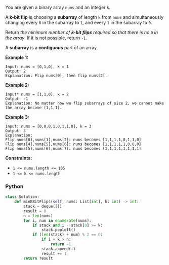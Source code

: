 You are given a binary array  `nums`  and an integer  `k`.

A  **k-bit flip**  is choosing a  **subarray**  of length  `k`  from  `nums`  and simultaneously changing every  `0`  in
the subarray to  `1`, and every  `1`  in the subarray to  `0`.

Return  _the minimum number of  **k-bit flips**  required so that there is no_ `0` _in the array_. If it is not
possible, return  `-1`.

A  **subarray**  is a  **contiguous**  part of an array.

**Example 1:**

```
Input: nums = [0,1,0], k = 1
Output: 2
Explanation: Flip nums[0], then flip nums[2].
```

**Example 2:**

```
Input* nums = [1,1,0], k = 2
Output: -1
Explanation: No matter how we flip subarrays of size 2, we cannot make the array become [1,1,1].
```

**Example 3:**

```
Input: nums = [0,0,0,1,0,1,1,0], k = 3
Output: 3
Explanation: 
Flip nums[0],nums[1],nums[2]: nums becomes [1,1,1,1,0,1,1,0]
Flip nums[4],nums[5],nums[6]: nums becomes [1,1,1,1,1,0,0,0]
Flip nums[5],nums[6],nums[7]: nums becomes [1,1,1,1,1,1,1,1]
```

**Constraints:**

- `1 <= nums.length <= 105`
- `1 <= k <= nums.length`

### Python

```py
class Solution:
    def minKBitFlips(self, nums: List[int], k: int) -> int:
        stack = deque([])
        result = 0
        n = len(nums)
        for i, num in enumerate(nums):
            if stack and i - stack[0] >= k:
                stack.popleft()
            if (len(stack) + num) % 2 == 0:
                if i + k > n:
                    return -1
                stack.append(i)
                result += 1
        return result
```